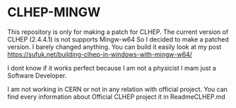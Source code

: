 # CLHEP-MINGW

This repository is only for making a patch for CLHEP.
The current version of CLHEP (2.4.4.1) is not supports Mingw-w64
So I decided to make a patched version.
I barely changed anything.
You can build it easily look at my post https://sufuk.net/building-clhep-in-windows-with-mingw-w64/

I dont know if it works perfect because I am not a physicist I mam just a Software Developer.

I am not working in CERN or not in any relation with official project.
You can find every information about Official CLHEP project it in ReadmeCLHEP.md

